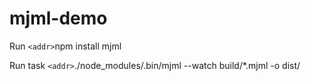 # mjml-demo 

Run 
`<addr>`npm install mjml

Run task
`<addr>`./node_modules/.bin/mjml --watch build/*.mjml -o dist/